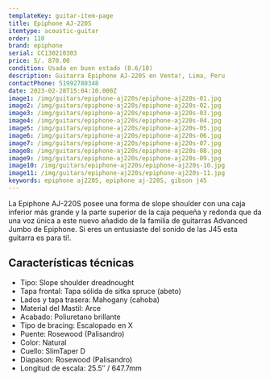 ```yaml
---
templateKey: guitar-item-page
title: Epiphone AJ-220S
itemtype: acoustic-guitar
order: 110
brand: epiphone
serial: CC130210303
price: S/. 870.00
condition: Usada en buen estado (8.6/10)
description: Guitarra Epiphone AJ-220S en Venta!, Lima, Peru
contactPhone: 51992780348
date: 2023-02-28T15:04:10.000Z
image1: /img/guitars/epiphone-aj220s/epiphone-aj220s-01.jpg
image2: /img/guitars/epiphone-aj220s/epiphone-aj220s-02.jpg
image3: /img/guitars/epiphone-aj220s/epiphone-aj220s-03.jpg
image4: /img/guitars/epiphone-aj220s/epiphone-aj220s-04.jpg
image5: /img/guitars/epiphone-aj220s/epiphone-aj220s-05.jpg
image6: /img/guitars/epiphone-aj220s/epiphone-aj220s-06.jpg
image7: /img/guitars/epiphone-aj220s/epiphone-aj220s-07.jpg
image8: /img/guitars/epiphone-aj220s/epiphone-aj220s-08.jpg
image9: /img/guitars/epiphone-aj220s/epiphone-aj220s-09.jpg
image10: /img/guitars/epiphone-aj220s/epiphone-aj220s-10.jpg
image11: /img/guitars/epiphone-aj220s/epiphone-aj220s-11.jpg
keywords: epiphone aj220S, epiphone aj-220S, gibson j45
---
```

La Epiphone AJ-220S posee una forma de slope shoulder con una caja inferior más grande y la parte superior de la caja pequeña y redonda que da una voz única a este nuevo añadido de la familia de guitarras Advanced Jumbo de Epiphone.
Si eres un entusiaste del sonido de las J45 esta guitarra es para ti!.

## Características técnicas

* Tipo: Slope shoulder dreadnought
* Tapa frontal: Tapa sólida de sitka spruce (abeto)
* Lados y tapa trasera: Mahogany (cahoba)
* Material del Mastil: Arce
* Acabado: Poliuretano brillante
* Tipo de bracing: Escalopado en X
* Puente: Rosewood (Palisandro)
* Color: Natural
* Cuello: SlimTaper D
* Diapason: Rosewood (Palisandro)
* Longitud de escala: 25.5″ / 647.7mm


